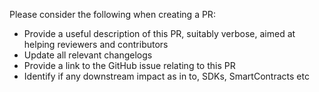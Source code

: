 Please consider the following when creating a PR:

* Provide a useful description of this PR, suitably verbose, aimed at helping reviewers and contributors
* Update all relevant changelogs
* Provide a link to the GitHub issue relating to this PR
* Identify if any downstream impact as in to, SDKs, SmartContracts etc
